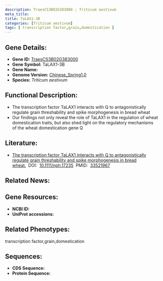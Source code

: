 ```yaml
---
description: TraesCS3B02G383000 ; Triticum aestivum
meta_title:
title: TaLAX1-3B
categories: [Triticum aestivum]
tags: [ transcription factor,grain,domestication ]
---
```


## Gene Details:
- **Gene ID:**	[TraesCS3B02G383000]()
- **Gene Symbol:** TaLAX1-3B
- **Gene Name:** 
- **Genome Version:** [Chinese_Spring1.0]()
- **Species:** *Triticum aestivum*

## Functional Description:
   - The transcription factor TaLAX1 interacts with Q to antagonistically regulate grain threshability and spike morphogenesis in bread wheat
   - Our findings not only reveal the role of TaLAX1 in the regulation of wheat domestication traits, but also shed light on the regulatory mechanisms of the wheat domestication gene Q

## Literature:
   - [The transcription factor TaLAX1 interacts with Q to antagonistically regulate grain threshability and spike morphogenesis in bread wheat.]( https://nph.onlinelibrary.wiley.com/doi/10.1111/nph.17235)&nbsp;&nbsp;DOI:&nbsp;&nbsp;[10.1111/nph.17235](https://nph.onlinelibrary.wiley.com/doi/10.1111/nph.17235)&nbsp;&nbsp;PMID:&nbsp;&nbsp;[33521967](https://pubmed.ncbi.nlm.nih.gov/33521967/)

## Related News:

## Gene Resources:
- **NCBI ID:** [](https://www.ncbi.nlm.nih.gov/gene/?term=)
- **UniProt accessions:** [](https://www.uniprot.org/uniprotkb//entry)

## Related Phenotypes:
transcription factor,grain,domestication

## Sequences:
- **CDS Sequence:**
- **Protein Sequence:**
